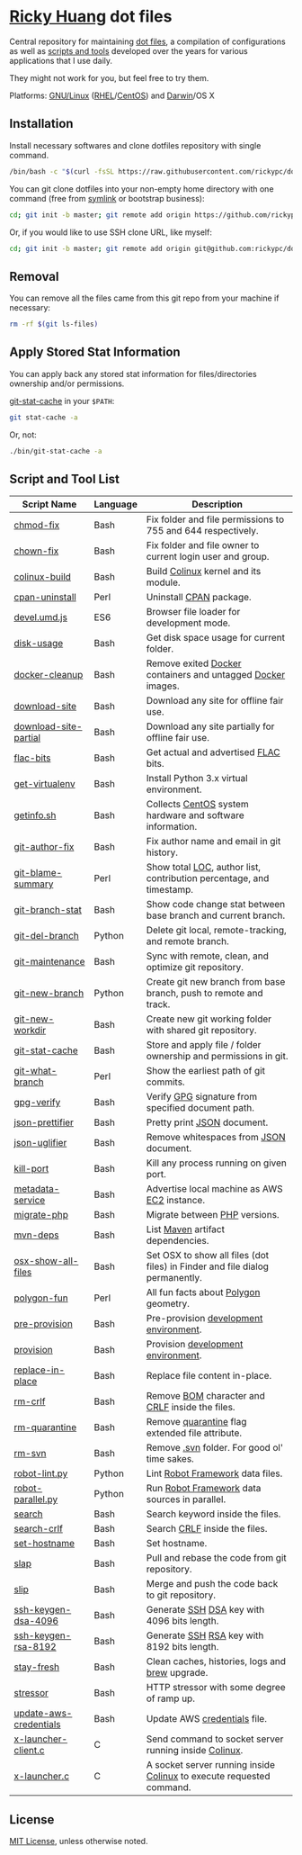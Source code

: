 [Ricky Huang](http://ricky.one) dot files
=================================================

Central repository for maintaining [dot files](https://en.wikipedia.org/wiki/Hidden_file_and_hidden_directory#Unix_and_Unix-like_environments), a compilation of configurations as well as [scripts and tools](#user-content-script-and-tool-list) developed over the years for various applications that I use daily.

They might not work for you, but feel free to try them.

Platforms: [GNU/Linux](https://www.gnu.org/gnu/linux-and-gnu.en.html) ([RHEL](https://en.wikipedia.org/wiki/Red_Hat_Enterprise_Linux)/[CentOS](https://www.centos.org/)) and [Darwin](https://en.wikipedia.org/wiki/Darwin_(operating_system))/OS X

Installation
-
Install necessary softwares and clone dotfiles repository with single command.

```bash
/bin/bash -c "$(curl -fsSL https://raw.githubusercontent.com/rickypc/dotfiles/master/bin/pre-provision)"
```

You can git clone dotfiles into your non-empty home directory with one command (free from [symlink](https://en.wikipedia.org/wiki/Symbolic_link) or bootstrap business):

```bash
cd; git init -b master; git remote add origin https://github.com/rickypc/dotfiles.git; git pull origin master; git branch --set-upstream-to origin/master; git submodule init; git submodule update
```

Or, if you would like to use SSH clone URL, like myself:

```bash
cd; git init -b master; git remote add origin git@github.com:rickypc/dotfiles.git; git pull origin master; git branch --set-upstream-to origin/master; git submodule init; git submodule update
```

Removal
-
You can remove all the files came from this git repo from your machine if necessary:

```bash
rm -rf $(git ls-files)
```

Apply Stored Stat Information
-
You can apply back any stored stat information for files/directories ownership and/or permissions.

[git-stat-cache](bin/git-stat-cache) in your ``$PATH``:

```bash
git stat-cache -a
```

Or, not:

```bash
./bin/git-stat-cache -a
```

Script and Tool List
-
Script Name                                         | Language | Description
----------------------------------------------------|----------|------------
[chmod-fix](bin/chmod-fix)                          | Bash     | Fix folder and file permissions to 755 and 644 respectively.
[chown-fix](bin/chown-fix)                          | Bash     | Fix folder and file owner to current login user and group.
[colinux-build](bin/colinux-build)                  | Bash     | Build [Colinux](https://en.wikipedia.org/wiki/Cooperative_Linux) kernel and its module.
[cpan-uninstall](bin/cpan-uninstall)                | Perl     | Uninstall [CPAN](https://en.wikipedia.org/wiki/CPAN) package.
[devel.umd.js](bin/devel.umd.js)                    | ES6      | Browser file loader for development mode.
[disk-usage](bin/disk-usage)                        | Bash     | Get disk space usage for current folder.
[docker-cleanup](bin/docker-cleanup)                | Bash     | Remove exited [Docker](https://www.docker.com) containers and untagged [Docker](https://www.docker.com) images.
[download-site](bin/download-site)                  | Bash     | Download any site for offline fair use.
[download-site-partial](bin/download-site-partial)  | Bash     | Download any site partially for offline fair use.
[flac-bits](bin/flac-bits)                          | Bash     | Get actual and advertised [FLAC](https://en.wikipedia.org/wiki/FLAC) bits.
[get-virtualenv](bin/get-virtualenv)                | Bash     | Install Python 3.x virtual environment.
[getinfo.sh](bin/getinfo.sh)                        | Bash     | Collects [CentOS](https://www.centos.org/) system hardware and software information.
[git-author-fix](bin/git-author-fix)                | Bash     | Fix author name and email in git history.
[git-blame-summary](bin/git-blame-summary)          | Perl     | Show total [LOC](https://en.wikipedia.org/wiki/Source_lines_of_code), author list, contribution percentage, and timestamp.
[git-branch-stat](bin/git-branch-stat)              | Bash     | Show code change stat between base branch and current branch.
[git-del-branch](bin/git-del-branch)                | Python   | Delete git local, remote-tracking, and remote branch.
[git-maintenance](bin/git-maintenance)              | Bash     | Sync with remote, clean, and optimize git repository.
[git-new-branch](bin/git-new-branch)                | Python   | Create git new branch from base branch, push to remote and track.
[git-new-workdir](bin/git-new-workdir)              | Bash     | Create new git working folder with shared git repository.
[git-stat-cache](bin/git-stat-cache)                | Bash     | Store and apply file / folder ownership and permissions in git.
[git-what-branch](bin/git-what-branch)              | Perl     | Show the earliest path of git commits.
[gpg-verify](bin/gpg-verify)                        | Bash     | Verify [GPG](https://www.gnupg.org/) signature from specified document path.
[json-prettifier](bin/json-prettifier)              | Bash     | Pretty print [JSON](https://www.json.org/json-en.html) document.
[json-uglifier](bin/json-uglifier)                  | Bash     | Remove whitespaces from [JSON](https://www.json.org/json-en.html) document.
[kill-port](bin/kill-port)                          | Bash     | Kill any process running on given port.
[metadata-service](bin/metadata-service)            | Bash     | Advertise local machine as AWS [EC2](https://aws.amazon.com/ec2/) instance.
[migrate-php](bin/migrate-php)                      | Bash     | Migrate between [PHP](https://www.php.net/) versions.
[mvn-deps](bin/mvn-deps)                            | Bash     | List [Maven](https://en.wikipedia.org/wiki/Apache_Maven) artifact dependencies.
[osx-show-all-files](bin/osx-show-all-files)        | Bash     | Set OSX to show all files (dot files) in Finder and file dialog permanently.
[polygon-fun](bin/polygon-fun)                      | Perl     | All fun facts about [Polygon](https://en.wikipedia.org/wiki/Polygon) geometry.
[pre-provision](bin/pre-provision)                  | Bash     | Pre-provision [development environment](https://en.wikipedia.org/wiki/Deployment_environment#Development).
[provision](bin/provision)                          | Bash     | Provision [development environment](https://en.wikipedia.org/wiki/Deployment_environment#Development).
[replace-in-place](bin/replace-in-place)            | Bash     | Replace file content in-place.
[rm-crlf](bin/rm-crlf)                              | Bash     | Remove [BOM](https://en.wikipedia.org/wiki/Byte_order_mark) character and [CRLF](https://en.wikipedia.org/wiki/Newline#Representation) inside the files.
[rm-quarantine](bin/rm-quarantine)                  | Bash     | Remove [quarantine](https://en.wikipedia.org/wiki/Gatekeeper_(macOS)#Quarantine) flag extended file attribute.
[rm-svn](bin/rm-svn)                                | Bash     | Remove [.svn](https://en.wikipedia.org/wiki/Apache_Subversion) folder. For good ol' time sakes.
[robot-lint.py](bin/robot-lint.py)                  | Python   | Lint [Robot Framework](https://robotframework.org) data files.
[robot-parallel.py](bin/robot-parallel.py)          | Python   | Run [Robot Framework](https://robotframework.org) data sources in parallel.
[search](bin/search)                                | Bash     | Search keyword inside the files.
[search-crlf](bin/search-crlf)                      | Bash     | Search [CRLF](https://en.wikipedia.org/wiki/Newline#Representation) inside the files.
[set-hostname](bin/set-hostname)                    | Bash     | Set hostname.
[slap](bin/slap)                                    | Bash     | Pull and rebase the code from git repository.
[slip](bin/slip)                                    | Bash     | Merge and push the code back to git repository.
[ssh-keygen-dsa-4096](bin/ssh-keygen-dsa-4096)      | Bash     | Generate [SSH](https://en.wikipedia.org/wiki/Secure_Shell) [DSA](https://en.wikipedia.org/wiki/Digital_Signature_Algorithm) key with 4096 bits length.
[ssh-keygen-rsa-8192](bin/ssh-keygen-rsa-8192)      | Bash     | Generate [SSH](https://en.wikipedia.org/wiki/Secure_Shell) [RSA](https://en.wikipedia.org/wiki/RSA_(algorithm)) key with 8192 bits length.
[stay-fresh](bin/stay-fresh)                        | Bash     | Clean caches, histories, logs and [brew](https://brew.sh) upgrade.
[stressor](bin/stressor)                            | Bash     | HTTP stressor with some degree of ramp up.
[update-aws-credentials](bin/update-aws-credentials)| Bash     | Update AWS [credentials](https://docs.aws.amazon.com/cli/latest/userguide/cli-configure-files.html#cli-configure-files-where) file.
[x-launcher-client.c](bin/x-launcher-client.c)      | C        | Send command to socket server running inside [Colinux](https://en.wikipedia.org/wiki/Cooperative_Linux).
[x-launcher.c](bin/x-launcher.c)                    | C        | A socket server running inside [Colinux](https://en.wikipedia.org/wiki/Cooperative_Linux) to execute requested command.

License
-
[MIT License](https://opensource.org/licenses/MIT), unless otherwise noted.
